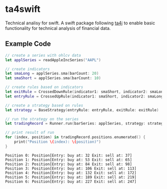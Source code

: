 # ta4swift

Technical analisy for swift. A swift package following [ta4j](https://github.com/ta4j/ta4j) to enable basic functionality for technical analysis of financial data.

## Example Code

``` swift
// create a series with ohlcv data
let applSeries = readAppleIncSeries("AAPL")

// create indicators
let smaLong = applSeries.sma(barCount: 20)
let smaShort = applSeries.sma(barCount: 10)

// create rules based on indicators
let exitRule = CrossedDownRule(indicator1: smaShort, indicator2: smaLong)
let entryRule = CrossedUpRule(indicator1: smaShort, indicator2: smaLong)

// create a strategy based on rules
let strategy = BaseStrategy(entryRule: entryRule, exitRule: exitRule)

// run the strategy on the series
let tradingRecord = Runner.run(barSeries: applSeries, strategy: strategy, type: .buy)

// print result of run
for (index, position) in tradingRecord.positions.enumerated() {
    print("Position \(index): \(position)")
}
```
``` text
Position 0: Position[Entry: buy at: 32 Exit: sell at: 37]
Position 1: Position[Entry: buy at: 53 Exit: sell at: 65]
Position 2: Position[Entry: buy at: 84 Exit: sell at: 98]
Position 3: Position[Entry: buy at: 106 Exit: sell at: 113]
Position 4: Position[Entry: buy at: 132 Exit: sell at: 172]
Position 5: Position[Entry: buy at: 189 Exit: sell at: 219]
Position 6: Position[Entry: buy at: 227 Exit: sell at: 247]
```
